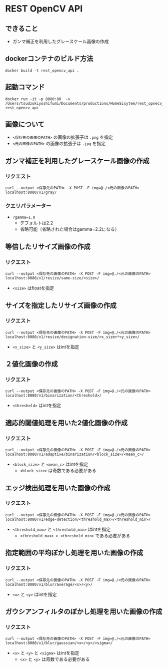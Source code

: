 # REST OpenCV API

## できること

- ガンマ補正を利用したグレースケール画像の作成

## dockerコンテナのビルド方法

```
docker build -t rest_opencv_api .
```

## 起動コマンド

```
docker run -it -p 8080:80  -v /Users/tsudzukiyoshifumi/Documents/productions/HomeSisytem/rest_opnecv_api:/home rest_opencv_api
```

## 画像について

- `<保存先の画像のPATH>` の画像の拡張子は `.png` を指定
- `<元の画像のPATH>` の画像の拡張子は `.jpg` を指定

## ガンマ補正を利用したグレースケール画像の作成

### リクエスト

```
curl --output <保存先のPATH> -X POST -F img=@./<元の画像のPATH> localhost:8080/v1/gray/
```

### クエリパラメーター

- `?gamma=1.0`
  - デフォルトは2.2
  - 省略可能（省略された場合はgamma=2.2になる）

## 等倍したリサイズ画像の作成

### リクエスト

```
curl --output <保存先の画像のPATH> -X POST -F img=@./<元の画像のPATH> localhost:8080/v1/resize/same-size/<size>/
```

- `<size>` はfloatを指定

## サイズを指定したリサイズ画像の作成

### リクエスト

```
curl --output <保存先の画像のPATH> -X POST -F img=@./<元の画像のPATH> localhost:8080/v1/resize/designation-size/<x_size>*<y_size>/
```

- `<x_size>` と `<y_size>` はintを指定

## ２値化画像の作成

### リクエスト

```
curl --output <保存先の画像のPATH> -X POST -F img=@./<元の画像のPATH> localhost:8080/v1/binarization/<threshold>/
```

- `<threshold>` はintを指定

## 適応的閾値処理を用いた2値化画像の作成

### リクエスト

```
curl --output <保存先の画像のPATH> -X POST -F img=@./<元の画像のPATH> localhost:8080/v1/adaptive/binarization/<block_size>/<mean_c>/
```

- `<block_size>` と `<mean_c>` はintを指定
  - `<block_size>` は奇数である必要がある

## エッジ検出処理を用いた画像の作成

### リクエスト

```
curl --output <保存先の画像のPATH> -X POST -F img=@./<元の画像のPATH> localhost:8080/v1/edge-detection/<threshold_max>/<threshold_min>/
```

- `<threshold_max>` と `<threshold_min>` はintを指定
  - `<threshold_max> > <threshold_min>` である必要がある

## 指定範囲の平均ぼかし処理を用いた画像の作成

### リクエスト

```
curl --output <保存先の画像のPATH> -X POST -F img=@./<元の画像のPATH> localhost:8080/v1/blur/average/<x>/<y>/
```

- `<x>` と `<y>` はintを指定

## ガウシアンフィルタのぼかし処理を用いた画像の作成

### リクエスト

```
curl --output <保存先の画像のPATH> -X POST -F img=@./<元の画像のPATH> localhost:8080/v1/blur/gaussian/<x>/<y>/<sigma>/
```

- `<x>` と `<y>` と `<sigma>` はintを指定
  - `<x>` と `<y>` は奇数である必要がある